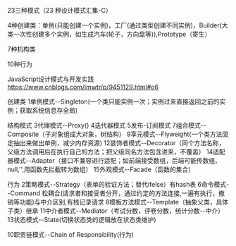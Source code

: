 ﻿23三种模式（23 种设计模式汇集-C）


4种创建类：单例(只能创建一个实例)，工厂(通过类型创建不同实例)，Builder(大类一次性创建多个实例，如生成汽车(轮子，方向盘等)),Prototype（寄生）

7种机构类

10种行为



















JavaScript设计模式与开发实践
https://www.cnblogs.com/imwtr/p/9451129.html#o6


创建类
1单例模式--Singleton(一个类只能实例一次；实例过来直接返回之前的实例；获取系统信息存全局)


结构模式
3代理模式--Proxy()
4迭代器模式
5发布-订阅模式
7组合模式--Composite（子对象组成大对象，树结构）
9享元模式--Flyweight(一个类方法固定抽出来做出单例，减少内存资源)
12装饰者模式--Decorator（同个方法名称，父级方法调用后在执行自己的方法；把父级同名方法包含进来，不覆盖）
14适配器模式--Adapter（接口不兼容进行适配；如前端接受数组，后端可能传数组、null,'',用函数先拦截转为数组）
15外观模式--Facade（函数的集合）

行为
2策略模式--Strategy（表单的验证方法；替代ifelse）有hash表
6命令模式--Command 松耦合(请求者和接受者分开，通过约定的方法连接,一遍有执行，撤销等功能)与中介区别,有栈记录请求
8模板方法模式--Template（抽象父类，具体子类）继承
11中介者模式--Mediator（考试分数，评卷分数，统计分数--中介）
13状态模式--State(切换状态类的逻辑放在状态类维护)





10职责链模式--Chain of Responsibility(行为)
